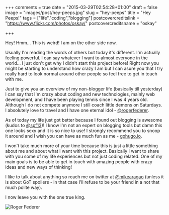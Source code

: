 +++
comments = true
date = "2015-03-29T02:54:28+01:00"
draft = false
image = "images/post/hey-peeps.jpg"
slug = "hey-peeps"
title = "Hey Peeps!"
tags = ["life","coding","blogging"]
postcovercreditslink = "https://www.flickr.com/photos/oskay/"
postcovercreditsname = "oskay"

+++

Hey! Hmm... This is weird! I am on the other side now.

Usually I'm reading the words of others but today it's different. I'm actually feeling powerful. I can say whatever I want to almost everyone in the world... I just don't get why I didn't start this project before! Right now you might be starting to understand how crazy I am but I can asure you that I try really hard to look normal around other people so feel free to get in touch with me.

Just to give you an overview of my non-blogger life (basically till yesterday) I can say that I'm crazy about coding and new technologies, mainly web development, and I have been playing tennis since I was 4 years old. Although I do not compete anymore I still coach little demons on Saturdays. I absolutely love to travel and I have one eternal idol - [@rogerfederer](https://twitter.com/rogerfederer).

As of today my life just got better because I found out blogging is awesome (kudos to [@spf13](https://twitter.com/spf13))! I know I'm not an expert on blogging tools but damn this one looks sexy and it is so nice to use! I strongly recommend you to snoop it around and I wish you can have as much fun as me - [gohugo.io](http://gohugo.io/).

I won't take much more of your time because this is just a little something about me and about what I want with this project. Basically I want to share with you some of my life experiences but not just coding related. One of my main goals is to be able to get in touch with amazing people with crazy ideas and new ways of thinking!

I like to talk about anything so reach me on twitter at [@mikearagao](https://twitter.com/mikearagao) (unless it is about GoT spoilers - in that case I'll refuse to be your friend in a not that much polite way).

I now leave you with the one true king.	

![Roger Federer](/images/post/king-roger.jpg)